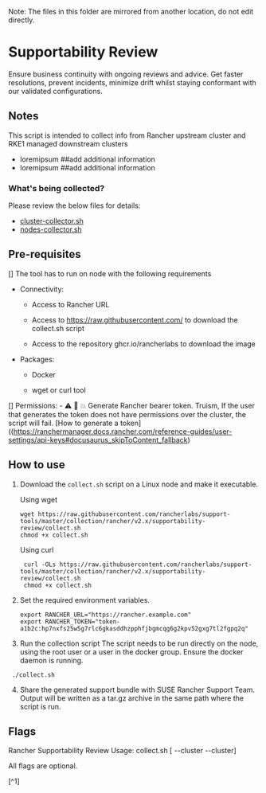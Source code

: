 Note: The files in this folder are mirrored from another location, do not edit directly.

# Supportability Review

Ensure business continuity with ongoing reviews and advice. Get faster resolutions, prevent incidents, minimize drift whilst staying conformant with our validated configurations.

## Notes
This script is intended to collect info from Rancher upstream cluster and RKE1 managed downstream clusters
- loremipsum ##add additional information
- loremipsum ##add additional information


### What's being collected?

Please review the below files for details:

- [cluster-collector.sh](./cluster-collector.sh)
- [nodes-collector.sh](./nodes-collector.sh)

## Pre-requisites

[] The tool has to run on node with the following requirements
  - Connectivity: 
      - Access to Rancher URL
                
      - Access to https://raw.githubusercontent.com/ to download the collect.sh script
      
      - Access to the repository ghcr.io/rancherlabs to download the image 
                
  - Packages:  
      - Docker 
       
      - wget or curl tool
   
[] Permissions: 
      - ⚠️ 🥦 💥 Generate Rancher bearer token. Truism, If the user that generates the token does not have permissions over the cluster, the script will fail. 
      [How to generate a token]((https://ranchermanager.docs.rancher.com/reference-guides/user-settings/api-keys#docusaurus_skipToContent_fallback)
      

## How to use

1. Download the `collect.sh` script on a Linux node and make it executable.

    Using wget
    ```shell
    wget https://raw.githubusercontent.com/rancherlabs/support-tools/master/collection/rancher/v2.x/supportability-review/collect.sh
    chmod +x collect.sh
    ```
   Using curl
   ```shell
    curl -OLs https://raw.githubusercontent.com/rancherlabs/support-tools/master/collection/rancher/v2.x/supportability-review/collect.sh
    chmod +x collect.sh
    ```
2. Set the required environment variables.
    ```shell
   export RANCHER_URL="https://rancher.example.com"
   export RANCHER_TOKEN="token-a1b2c:hp7nxfs25w5g7rlc6gkasddhzpphfjbgmcqg6g2kpv52gxg7tl2fgpq2q"
 
   ```
3. Run the collection script
The script needs to be run directly on the node, using the root user or a user in the docker group. Ensure the docker daemon is running.
```
 ./collect.sh
```
4. Share the generated support bundle with SUSE Rancher Support Team.
Output will be written  as a tar.gz archive in the same path where the script is run.

## Flags
Rancher Supportability Review
Usage: collect.sh [ --cluster --cluster]

All flags are optional.

[^1]
